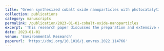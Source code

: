```yaml
---
title: "Green synthesized cobalt oxide nanoparticles with photocatalytic activity towards dye removal"
collection: publications
category: manuscripts
permalink: /publication/2023-01-01-cobalt-oxide-nanoparticles
excerpt: 'This research paper discusses the preparation and extensive characterisation of cobalt oxide nanoparticles and their photocatalytic potential in degrading methylene blue.'
date: 2023-01-01
venue: 'Environmental Research'
paperurl: 'https://doi.org/10.1016/j.envres.2022.114766'
---
```



